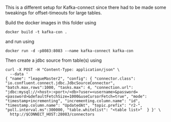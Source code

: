 This is a different setup for Kafka-connect since there had to be made some tweakings for offset-timeouts for large tables. 

Build the docker images in this folder using 

```
docker build -t kafka-con .
```
and run using 

```
docker run -d -p8083:8083 --name kafka-connect kafka-con
```
Then create a jdbc source from table(s) using 

```
curl -X POST -H "Content-Type: application/json" \
  --data '
{ "name": "leagueMaster2", "config": { "connector.class": "io.confluent.connect.jdbc.JdbcSourceConnector", "batch.max.rows":1000, "tasks.max": 4, "connection.url": "jdbc:mysql://<host>:<port>/<db>?user=<username>&password=<password>&defaultFetchSize=1000&useCursorFetch=true", "mode": "timestamp+incrementing", "incrementing.column.name": "id", "timestamp.column.name": "UpdatedAt", "topic.prefix": "r2-", "poll.interval.ms":300000, "table.whitelist": "<table list>"  } }' \
  http://$CONNECT_HOST:28083/connectors
``` 





